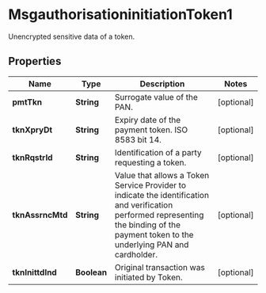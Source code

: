 

# MsgauthorisationinitiationToken1

Unencrypted sensitive data of a token.
## Properties

Name | Type | Description | Notes
------------ | ------------- | ------------- | -------------
**pmtTkn** | **String** | Surrogate value of the PAN. |  [optional]
**tknXpryDt** | **String** | Expiry date of the payment token. ISO 8583 bit 14. |  [optional]
**tknRqstrId** | **String** | Identification of a party requesting a token. |  [optional]
**tknAssrncMtd** | **String** | Value that allows a Token Service Provider to indicate the identification and verification performed representing the binding of the payment token to the underlying PAN and cardholder. |  [optional]
**tknInittdInd** | **Boolean** | Original transaction was initiated by Token. |  [optional]



